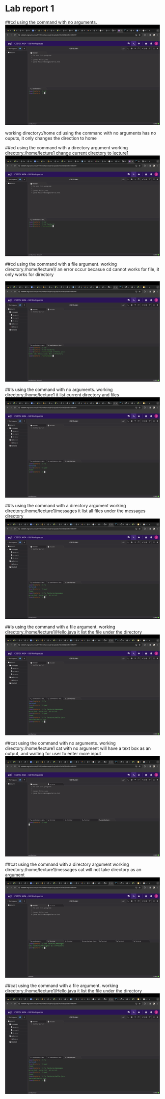 # Lab report 1
##cd using the command with no arguments.
![Image](1.jpg)

working directory:/home
cd using the commanc with no arguments has no ouputs, it only changes the direction to home

##cd using the command with a directory argument
working directory:/home/lecture1
change current directory to lecture1
![Image](2.jpg)

##cd using the command with a file argument.
working directory:/home/lecture1/
an error occur becasue cd cannot works for file, it only works for directory

![Image](3.jpg)


##ls using the command with no arguments.
working directory:/home/lecture1
it list current directory and files
![Image](4.jpg)


##ls using the command with a directory argument
working directory:/home/lecture1/messages
it list all files under the messages directory
![Image](5.jpg)

##ls using the command with a file argument.
working directory:/home/lecture1/Hello.java
it list the file under the directory 
![Image](6.jpg)


##cat using the command with no arguments.
working directory:/home/lecture1
cat with no argument will have a text box as an output, and waiting for user to enter more input
![Image](88.jpg)


##cat using the command with a directory argument
working directory:/home/lecture1/messages
cat will not take directory as an argument
![Image](99.jpg)

##cat using the command with a file argument.
working directory:/home/lecture1/Hello.java
it list the file under the directory 
![Image](6.jpg)



